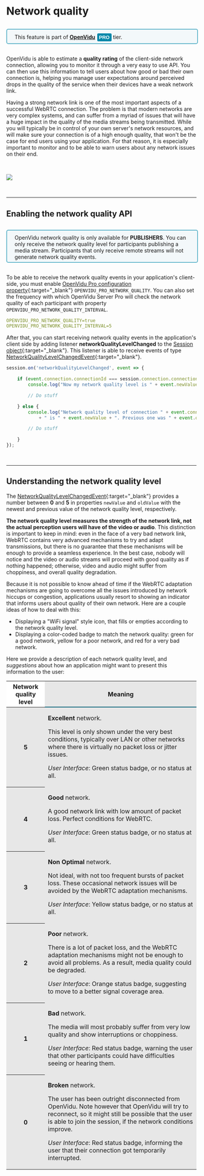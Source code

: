 # Network quality

<div style="
    display: table;
    border: 2px solid #0088aa9e;
    border-radius: 5px;
    width: 100%;
    margin-top: 30px;
    margin-bottom: 30px;
    padding: 10px 0 5px 0;
    background-color: rgba(0, 136, 170, 0.04);"><div style="display: table-cell; vertical-align: middle">
    <i class="icon ion-android-alert" style="
    font-size: 50px;
    color: #0088aa;
    display: inline-block;
    padding-left: 25%;
"></i></div>
<div style="
    vertical-align: middle;
    display: table-cell;
    padding-left: 20px;
    padding-right: 20px;
    ">
This feature is part of <a href="openvidu-pro/" target="_blank"><strong>OpenVidu</strong><span id="openvidu-pro-tag" style="display: inline-block; background-color: rgb(0, 136, 170); color: white; font-weight: bold; padding: 0px 5px; margin-left: 5px; border-radius: 3px; font-size: 13px; line-height:21px; font-family: Montserrat, sans-serif;">PRO</span></a> tier.
</div>
</div>

OpenVidu is able to estimate a **quality rating** of the client-side network connection, allowing you to monitor it through a very easy to use API. You can then use this information to tell users about how good or bad their own connection is, helping you manage user expectations around perceived drops in the quality of the service when their devices have a weak network link.

Having a strong network link is one of the most important aspects of a successful WebRTC connection. The problem is that modern networks are very complex systems, and can suffer from a myriad of issues that will have a huge impact in the quality of the media streams being transmitted. While you will typically be in control of your own server's network resources, and will make sure your connection is of a high enough quality, that won't be the case for end users using your application. For that reason, it is especially important to monitor and to be able to warn users about any network issues on their end.



<br>

<p>
    <img style="margin: auto;" class="img-responsive" src="img/docs/advanced-features/network-quality-process.png">
</p>

<br>

---

## Enabling the network quality API

<div style="
    display: table;
    border: 2px solid #0088aa9e;
    border-radius: 5px;
    width: 100%;
    margin-top: 30px;
    margin-bottom: 30px;
    padding: 10px 0 5px 0;
    background-color: rgba(0, 136, 170, 0.04);"><div style="display: table-cell; vertical-align: middle">
    <i class="icon ion-android-alert" style="
    font-size: 50px;
    color: #0088aa;
    display: inline-block;
    padding-left: 25%;
"></i></div>
<div style="
    vertical-align: middle;
    display: table-cell;
    padding-left: 20px;
    padding-right: 20px;
    ">
OpenVidu network quality is only available for <strong>PUBLISHERS</strong>. You can only receive the network quality level for participants publishing a media stream. Participants that only receive remote streams will not generate network quality events.
</div>
</div>

To be able to receive the network quality events in your application's client-side, you must enable [OpenVidu Pro configuration property](reference-docs/openvidu-config/#configuration-parameters-for-openvidu-pro){:target="_blank"} `OPENVIDU_PRO_NETWORK_QUALITY`. You can also set the frequency with which OpenVidu Server Pro will check the network quality of each participant with property `OPENVIDU_PRO_NETWORK_QUALITY_INTERVAL`.

```yaml
OPENVIDU_PRO_NETWORK_QUALITY=true
OPENVIDU_PRO_NETWORK_QUALITY_INTERVAL=5
```

After that, you can start receiving network quality events in the application's client side by adding listener **networkQualityLevelChanged** to the [Session object](api/openvidu-browser/classes/session.html){:target="_blank"}. This listener is able to receive events of type [NetworkQualityLevelChangedEvent](api/openvidu-browser/classes/networkqualitylevelchangedevent.html){:target="_blank"}.

```javascript
session.on('networkQualityLevelChanged', event => {

    if (event.connection.connectionId === session.connection.connectionId) {
        console.log("Now my network quality level is " + event.newValue + ". Before was " + event.oldValue);

        // Do stuff

    } else {
        console.log("Network quality level of connection " + event.connection.connectionId
            + " is " + event.newValue + ". Previous one was " + event.oldValue);

        // Do stuff

    }
});
```

<br>

---

## Understanding the network quality level

The [NetworkQualityLevelChangedEvent](api/openvidu-browser/classes/networkqualitylevelchangedevent.html){:target="_blank"} provides a number between **0** and **5** in properties `newValue` and `oldValue` with the newest and previous value of the network quality level, respectively.

**The network quality level measures the strength of the network link, not the actual perception users will have of the video or audio**. This distinction is important to keep in mind: even in the face of a very bad network link, WebRTC contains very advanced mechanisms to try and adapt transmissions, but there is no guarantee that these mechanisms will be enough to provide a seamless experience. In the best case, nobody will notice and the video or audio streams will proceed with good quality as if nothing happened; otherwise, video and audio might suffer from choppiness, and overall quality degradation.

Because it is not possible to know ahead of time if the WebRTC adaptation mechanisms are going to overcome all the issues introduced by network hiccups or congestion, applications usually resort to showing an indicator that informs users about quality of their own network. Here are a couple ideas of how to deal with this:

* Displaying a "WiFi signal" style icon, that fills or empties according to the network quality level.
* Displaying a color-coded badge to match the network quality: green for a good network, yellow for a poor network, and red for a very bad network.

Here we provide a description of each network quality level, and *suggestions* about how an application might want to present this information to the user:

<table class="table table-striped table-pricing" style="background: #e7e7e7; text-align: initial;">
    <thead>
        <tr>
            <th scope="col" style="background: #fff; border-bottom: 0px;">Network quality level</th>
            <th scope="col" style="border-bottom: 2px solid #005f76;">Meaning</th>
        </tr>
    </thead>
    <tbody>
        <tr>
            <th scope="row">5</th>
            <td>
                <p>
                    <strong>Excellent</strong> network.
                </p>
                <p>
                    This level is only shown under the very best conditions, typically over LAN or other networks where there is virtually no packet loss or jitter issues.
                </p>
                <p>
                    <i>User Interface</i>: Green status badge, or no status at all.
                </p>
            </td>
        </tr>
        <tr>
            <th scope="row">4</th>
            <td>
                <p>
                    <strong>Good</strong> network.
                </p>
                <p>
                    A good network link with low amount of packet loss. Perfect conditions for WebRTC.
                </p>
                <p>
                    <i>User Interface</i>: Green status badge, or no status at all.
                </p>
            </td>
        </tr>
        <tr>
            <th scope="row">3</th>
            <td>
                <p>
                    <strong>Non Optimal</strong> network.
                </p>
                <p>
                    Not ideal, with not too frequent bursts of packet loss. These occasional network issues will be avoided by the WebRTC adaptation mechanisms.
                </p>
                <p>
                    <i>User Interface</i>: Yellow status badge, or no status at all.
                </p>
            </td>
        </tr>
        <tr>
            <th scope="row">2</th>
            <td>
                <p>
                    <strong>Poor</strong> network.
                </p>
                <p>
                    There is a lot of packet loss, and the WebRTC adaptation mechanisms might not be enough to avoid all problems. As a result, media quality could be degraded.
                </p>
                <p>
                    <i>User Interface</i>: Orange status badge, suggesting to move to a better signal coverage area.
                </p>
            </td>
        </tr>
        <tr>
            <th scope="row">1</th>
            <td>
                <p>
                    <strong>Bad</strong> network.
                </p>
                <p>
                    The media will most probably suffer from very low quality and show interruptions or choppiness.
                </p>
                <p>
                    <i>User Interface</i>: Red status badge, warning the user that other participants could have difficulties seeing or hearing them.
                </p>
            </td>
        </tr>
        <tr>
            <th scope="row">0</th>
            <td>
                <p>
                    <strong>Broken</strong> network.
                </p>
                <p>
                    The user has been outright disconnected from OpenVidu. Note however that OpenVidu will try to reconnect, so it might still be possible that the user is able to join the session, if the network conditions improve.
                </p>
                <p>
                    <i>User Interface</i>: Red status badge, informing the user that their connection got temporarily interrupted.
                </p>
            </td>
        </tr>
    </tbody>
</table>

<br>

